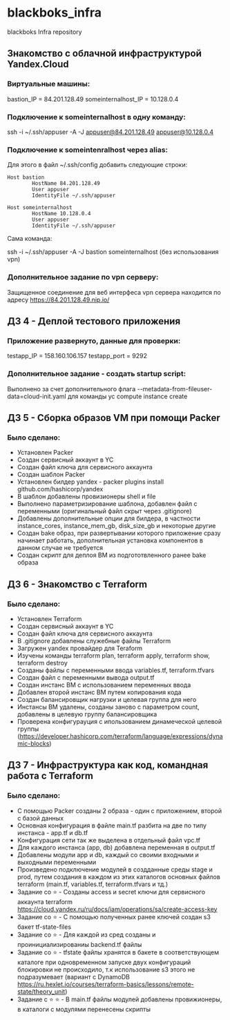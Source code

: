 # blackboks_infra
blackboks Infra repository

## Знакомство с облачной инфраструктурой Yandex.Cloud

### Виртуальные машины:
bastion_IP = 84.201.128.49
someinternalhost_IP = 10.128.0.4


### Подключение к someinternalhost в одну команду:
ssh -i ~/.ssh/appuser -A -J appuser@84.201.128.49 appuser@10.128.0.4


### Подключение к someintenralhost через alias:
Для этого в файл ~/.ssh/config добавить следующие строки:

```
Host bastion
        HostName 84.201.128.49
        User appuser
        IdentityFile ~/.ssh/appuser

Host someinternalhost
        HostName 10.128.0.4
        User appuser
        IdentityFile ~/.ssh/appuser
```

Сама команда:

ssh -i ~/.ssh/appuser -A -J bastion someinternalhost (без использования vpn)


### Дополнительное задание по vpn серверу:

Защищенное соединение для веб интерфеса vpn сервера находится по адресу https://84.201.128.49.nip.io/



## ДЗ 4 - Деплой тестового приложения


### Приложение развернуто, данные для проверки:


testapp_IP = 158.160.106.157
testapp_port = 9292


### Дополнительное задание - создать startup script:

Выполнено за счет дополнительного флага --metadata-from-fileuser-data=cloud-init.yaml для команды yc compute instance create



## ДЗ 5 - Сборка образов VM  при помощи Packer


### Было сделано:

* Установлен Packer
* Создан сервисный аккаунт в YC
* Создан файл ключа для сервисного аккаунта
* Создан шаблон Packer
* Установлен билдер yandex - packer plugins install github.com/hashicorp/yandex
* В шаблон добавлены провизионеры shell и file
* Выполнено параметризирование шаблона, добавлен файл с переменными (оригинальный файл скрыт через .gitignore)
* Добавлены дополнительные опции для билдера, в частности instance_cores, instance_mem_gb, disk_size_gb и некоторые другие
* Создан bake образ, при развертывании которого приложение сразу начинает работать, дополнительная установка компонентов в данном случае не требуется
* Создан скрипт для деплоя ВМ из подгототвленного ранее bake образа


## ДЗ 6 - Знакомство с Terraform


### Было сделано:

* Установлен Terraform
* Создан сервисный аккаунт в YC
* Создан файл ключа для сервисного аккаунта
* В .gitignore добавлены служебные файлы Terraform
* Загружен yandex провайдер для Teraform
* Изучены команды terraform plan, terraform apply, terraform show, terraform destroy
* Созданы файлы с переменными ввода variables.tf, terraform.tfvars
* Создан файл с переменными вывода output.tf
* Создан инстанс ВМ с использованием переменных ввода
* Добавлен второй инстанс ВМ путем копирования кода
* Создан балансировщик нагрузки и целевая группа для него
* Инстансы ВМ удалены, созданы заново с параметром count, добавлены в целевую группу балансировщика
* Проверена конфигурауция с ипользованием динамеческой целевой группы (https://developer.hashicorp.com/terraform/language/expressions/dynamic-blocks)


## ДЗ 7 - Инфраструктура как код, командная работа с Terraform


### Было сделано:
* C помощью Packer созданы 2 образа - один с приложением, второй с базой данных
* Основная конфигурация в файле main.tf разбита на две по типу инстанса - app.tf и db.tf
* Конфигурация сети так же выделена в отдельный файл vpc.tf
* Для каждого инстанса (app, db) добавлена переменная в output.tf
* Добавлены модули app и db, каждый со своими входными и выходными переменными
* Произведено подключение модулей в создданные среды stage и prod, путем создания в каждом из этих каталогов основных файлов terraform (main.tf, variables.tf, terraform.tfvars и тд.)
* Задание со :star: - Созданы access и secret ключи для сервисного аккаунта terraform https://cloud.yandex.ru/ru/docs/iam/operations/sa/create-access-key
* Задание со :star: - С помощью полученных ранее ключей создан s3 бакет tf-state-files
* Задание со :star: - Для каждой из сред созданы и проинициализированиы backend.tf файлы
* Задание со :star: - tfstate файлы хранятся в бакете в соответствующем каталоге при одновременном запуске двух конфигураций блокировки не происходило, т.к использование s3 этого не подразумевает (вариант с DynamoDB https://ru.hexlet.io/courses/terraform-basics/lessons/remote-state/theory_unit)
* Задание с :star: :star: - В main.tf файлы модулей добавлены провижионеры, в каталоги с модулями перенесены скрипты
